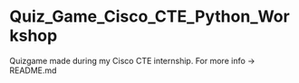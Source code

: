 # Quiz_Game_Cisco_CTE_Python_Workshop
Quizgame made during my Cisco CTE internship. For more info -> README.md
